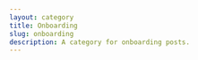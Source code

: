 ```yaml
---
layout: category
title: Onboarding
slug: onboarding
description: A category for onboarding posts.
---
```

